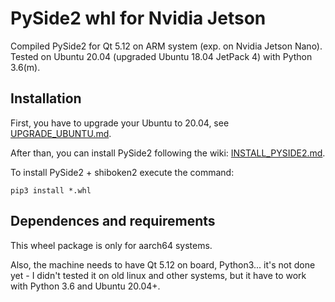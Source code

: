# PySide2 whl for Nvidia Jetson

Compiled PySide2 for Qt 5.12 on ARM system (exp. on Nvidia Jetson Nano). Tested on Ubuntu 20.04 (upgraded Ubuntu 18.04 JetPack 4) with Python 3.6(m).

## Installation

First, you have to upgrade your Ubuntu to 20.04, see [UPGRADE_UBUNTU.md](UPGRADE_UBUNTU.md).

After than, you can install PySide2 following the wiki: [INSTALL_PYSIDE2.md](INSTALL_PYSIDE2.md).

To install PySide2 + shiboken2 execute the command:

    pip3 install *.whl
  
## Dependences and requirements

This wheel package is only for aarch64 systems.

Also, the machine needs to have Qt 5.12 on board, Python3... it's not done yet - I didn't tested it on old linux and other systems, but it have to work with Python 3.6 and Ubuntu 20.04+.
